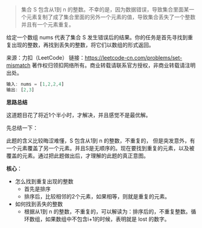 > 集合 S 包含从1到 n 的整数。不幸的是，因为数据错误，导致集合里面某一个元素复制了成了集合里面的另外一个元素的值，导致集合丢失了一个整数并且有一个元素重复。

给定一个数组 nums 代表了集合 S 发生错误后的结果。你的任务是首先寻找到重复出现的整数，再找到丢失的整数，将它们以数组的形式返回。

来源：力扣（LeetCode）
链接：https://leetcode-cn.com/problems/set-mismatch
著作权归领扣网络所有。商业转载请联系官方授权，非商业转载请注明出处。

```js
输入: nums = [1,2,2,4]
输出: [2,3]
```

**思路总结**

这道题目花了将近1个半小时，才解决，并且感觉不是最优解。

先总结一下：

此题的含义比较晦涩难懂，S 包含从1到 n 的整数，不重复的， 但是突发意外，有一个元素覆盖了另一个元素。并且S是无顺序的。现在要找到重复的元素，以及被覆盖的元素。通过把此题做出后，才理解的此题的真正意图。

**核心**： 
- 怎么找到重复出现的整数
    - 首先是排序
    - 排序后，比较相邻的2个元素，如果相等，则就是重复的元素。
- 如何找到丢失的整数
    - 根据从1到 n 的整数，不重复的，可以解读为：排序后的，不重复整数。循环数组，如果数组中不包含i+1的时候，表明就是 lost 的数字。


